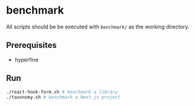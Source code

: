 # benchmark

All scripts should be be executed with `benchmark/` as the working directory.

## Prerequisites

- hyperfine

## Run

```bash
./react-hook-form.sh # benchmark a library
./taxonomy.sh # benchmark a Next.js project
```

